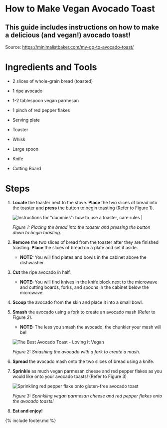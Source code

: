 # How to Make Vegan Avocado Toast

## This guide includes instructions on how to make a delicious (and vegan!) avocado toast!

Source: <https://minimalistbaker.com/my-go-to-avocado-toast/>

# Ingredients and Tools

-   2 slices of whole-grain bread (toasted)

-   1 ripe avocado

-   1-2 tablespoon vegan parmesan

-   1 pinch of red pepper flakes

-   Serving plate

-   Toaster

-   Whisk

-   Large spoon

-   Knife

-   Cutting Board

# Steps 

1.  **Locate** the toaster next to the stove. **Place** the two slices of bread into the toaster and **press** the button to begin toasting (Refer to Figure 1).

    ![Instructions for &quot;dummies&quot;: how to use a toaster, care rules
    \|](images/media/image4.jpeg)

    *Figure 1: Placing the bread into the toaster and pressing the button down to begin toasting.*

2.  **Remove** the two slices of bread from the toaster after they are finished toasting. **Place** the slices of bread on a plate and set it aside.
    - **NOTE:** You will find plates and bowls in the cabinet above the dishwasher.

3.  **Cut** the ripe avocado in half.

    - **NOTE:** You will find knives in the knife block next to the microwave and cutting boards, forks, and spoons in the cabinet below the microwave.

4.  **Scoop** the avocado from the skin and place it into a small bowl.

5.  **Smash** the avocado using a fork to create an avocado mash (Refer to Figure 2).

    - **NOTE:** The less you smash the avocado, the chunkier your mash will be!

    ![The Best Avocado Toast - Loving It
    Vegan](images/media/image5.jpeg)

    *Figure 2: Smashing the avocado with a fork to create a mash.*

6.  **Spread** the avocado mash onto the two slices of bread using a knife.

7.  **Sprinkle** as much vegan parmesan cheese and red pepper flakes as you would like onto your avocado toasts! (Refer to Figure 3)

    ![Sprinkling red pepper flake onto gluten-free avocado
    toast](images/media/image6.jpeg)

    *Figure 3: Sprinkling vegan parmesan cheese and red pepper flakes onto the avocado toasts!*

8.  **Eat and enjoy!**

{% include footer.md %}